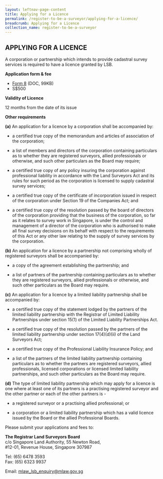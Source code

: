 ```yaml
---
layout: leftnav-page-content
title: Applying for a Licence
permalink: /register-to-be-a-surveyor/applying-for-a-licence/
breadcrumb: Applying for a Licence
collection_name: register-to-be-a-surveyor
---
```


APPLYING FOR A LICENCE
---

A corporation or partnership which intends to provide cadastral survey services is required to have a licence granted by LSB.

**Application form & fee**

* [Form 8](/files/linkclick2e89.doc) (DOC, 99KB)
* S$500

**Validity of Licence**

12 months from the date of its issue

**Other requirements**

**(a)** An application for a licence by a corporation shall be accompanied by:

* a certified true copy of the memorandum and articles of association of the corporation;

* a list of members and directors of the corporation containing particulars as to whether they are registered surveyors, allied professionals or otherwise, and such other particulars as the Board may require;

* a certified true copy of any policy insuring the corporation against professional liability in accordance with the Land Surveyors Act and its rules for such period as the corporation is licensed to supply cadastral survey services;

* a certified true copy of the certificate of incorporation issued in respect of the corporation under Section 19 of the Companies Act; and

* a certified true copy of the resolution passed by the board of directors of the corporation providing that the business of the corporation, so far as it relates to survey work in Singapore, is under the control and management of a director of the corporation who is authorised to make all final survey decisions on its behalf with respect to the requirements of this Act or any other law relating to the supply of survey services by the corporation.

**(b)** An application for a licence by a partnership not comprising wholly of registered surveyors shall be accompanied by:

* a copy of the agreement establishing the partnership; and

* a list of partners of the partnership containing particulars as to whether they are registered surveyors, allied professionals or otherwise, and such other particulars as the Board may require.

**(c)** An application for a licence by a limited liability partnership shall be accompanied by:

* a certified true copy of the statement lodged by the partners of the limited liability partnership with the Registrar of Limited Liability Partnerships under section 15(1) of the Limited Liability Partnerships Act.

* a certified true copy of the resolution passed by the partners of the limited liability partnership under section 17(4)(d)(ii) of the Land Surveyors Act;

* a certified true copy of the Professional Liability Insurance Policy; and

* a list of the partners of the limited liability partnership containing particulars as to whether the partners are registered surveyors, allied professionals, licensed corporations or licensed limited liability partnerships, and such other particulars as the Board may require.

**(d)** The type of limited liability partnership which may apply for a licence is one where at least one of its partners is a practising registered surveyor and the other partner or each of the other partners is -

* a registered surveyor or a practising allied professional; or

* a corporation or a limited liability partnership which has a valid licence issued by the Board or the allied Professional Boards.

Please submit your applications and fees to:

**The Registrar Land Surveyors Board**<br> 
c/o Singapore Land Authority, 55 Newton Road,<br>
#12-01, Revenue House, Singapore 307987

Tel: (65) 6478 3593<br>
Fax: (65) 6323 9937

Email: <mlaw_lsb_enquiry@mlaw.gov.sg>
